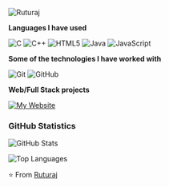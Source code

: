 
![Ruturaj](https://github.com/ruturaj2829/ruturaj2829/blob/main/ezgif.com-optimize.gif)

**Languages I have used**

![C](https://img.shields.io/badge/-C-000000?style=flat&logo=C)
![C++](https://img.shields.io/badge/-C++-000000?style=flat&logo=C%2B%2B&logoColor=00599C)
![HTML5](https://img.shields.io/badge/-HTML5-000000?style=flat&logo=HTML5)
![Java](https://img.shields.io/badge/-Java-000000?style=flat&logo=Java&logoColor=007396)
![JavaScript](https://img.shields.io/badge/-JavaScript-000000?style=flat&logo=javascript)


**Some of the technologies I have worked with**

![Git](https://img.shields.io/badge/-Git-000000?style=flat&logo=git&logoColor=F05032)
![GitHub](https://img.shields.io/badge/-GitHub-000000?style=flat&logo=github&logoColor=FFFFFF)


**Web/Full Stack projects**

[![My Website](https://img.shields.io/badge/-🧬&nbsp;&nbsp;My&nbsp;Website-000000?style=flat)](https://github.com/adamalston/v2)


### GitHub Statistics

![GitHub Stats](https://github-readme-stats.vercel.app/api?username=ruturaj2829&hide_title=true&show_icons=true&include_all_commits=true&line_height=21&bg_color=0,EC6C6C,FFD479,FFFC79,73FA79&theme=graywhite)

![Top Languages](https://github-readme-stats.vercel.app/api/top-langs/?username=ruturaj2829&hide_title=true&layout=compact&bg_color=0,73FA79,73FDFF,7A81FF&theme=graywhite)

⭐️ From [Ruturaj](https://github.com/ruturaj2829)
